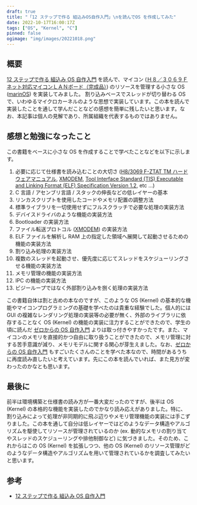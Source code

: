 ```yaml
---
draft: true
title: "「12 ステップで作る 組込みOS自作入門」\nを読んでOS を作成してみた"
date: 2022-10-17T16:00:17Z
tags: ["OS", "Kernel", "C"]
pinned: false
ogimage: "img/images/20221018.png"
---
```


## 概要

[12 ステップで作る 組込み OS 自作入門](https://kozos.jp/books/makeos/) を読んで、マイコン ([Ｈ８／３０６９Ｆネット対応マイコンＬＡＮボード（完成品）](https://akizukidenshi.com/catalog/g/gK-01271/)) のリソースを管理する小さな OS ([marinOS](https://github.com/haytok/marinOS)) を実装してみました。 割り込みベースでスレッドが切り替わる OS で、いわゆるマイクロカーネルのような思想で実装しています。この本を読んで実装したことを通して学んだことなどの感想を簡単に残したいと思います。なお、本記事は個人の見解であり、所属組織を代表するものではありません。

## 感想と勉強になったこと

この書籍をベースに小さな OS を作成することで学べたことなどを以下に示します。

1. 必要に応じて仕様書を読み込むことの大切さ ([H8/3069 F-ZTAT TM ハードウェアマニュアル](http://www.picosystems.net/dl/ds/device/HD64F3069.pdf), [XMODEM](https://ja.wikipedia.org/wiki/XMODEM), [Tool Interface Standard (TIS) Executable and Linking Format (ELF) Specification Version 1.2](https://refspecs.linuxfoundation.org/elf/elf.pdf), etc ...)
2. C 言語 / アセンブリ言語 / スタックの伸長などの低レイヤーの基本
3. リンカスクリプトを使用したコードやメモリ配置の調整方法
4. 標準ライブラリを一切使用せずにフルスクラッチで必要な処理の実装方法
5. デバイスドライバのような機能の実装方法
6. Bootloader の実装方法
7. ファイル転送プロトコル ([XMODEM](https://ja.wikipedia.org/wiki/XMODEM)) の実装方法
8. ELF ファイルを解析し RAM 上の指定した領域へ展開して起動させるための機能の実装方法
9. 割り込み処理の実装方法
10. 複数のスレッドを起動させ、優先度に応じてスレッドをスケジューリングさせる機能の実装方法
11. メモリ管理の機能の実装方法
12. IPC の機能の実装方法
13. ビジーループではなく外部割り込みを捌く処理の実装方法

この書籍自体は割と古めの本なのですが、このような OS (Kernel) の基本的な機能やマイコンプログラミングの基礎を学べたのは貴重な経験でした。個人的には GUI の複雑なレンダリング処理の実装等の必要が無く、外部のライブラリに依存することなく OS (Kernel) の機能の実装に注力することができたので、学生の頃に読んだ [ゼロからの OS 自作入門](https://book.mynavi.jp/ec/products/detail/id=121220) よりは取っ付きやすかったです。また、マイコンのメモリを直接的かつ自由に取り扱うことができたので、メモリ管理に対する苦手意識が減り、メモリモデルに関する関心が芽生えました。なお、[ゼロからの OS 自作入門](https://book.mynavi.jp/ec/products/detail/id=121220) もすごいたくさんのことを学べた本なので、時間があるうちに再度読み直したいと考えています。先にこの本を読んでいれば、また見方が変わったのかなとも思います。

<!-- - C 言語 / アセンブリ言語 / スタックの伸長などの低レイヤーの基本
  - volatile の必要性を再確認
- Bootloader の実装
  - ROM に書き込まれた Bootloader は一番初めに起動するプログラムです。Bootloader がクライアントから送信される OS ファイルを受信し、RAM 側で展開し、処理を OS のエントリーポイントに移す機能を実装しています。
- デバイスドライバのような機能の実装
  - シリアル通信で受信したデータを操作し、送信するような
- シリアル通信で受信したデータを操作し、送信する機能の実装
  - kermit を使用した命令やデータのやりとり
- デバイスドライバのような機能の実装
  - レジスタやメモリの操作によるハードウェアの制御することが可能となり、例えば特定のアドレスを操作すると送受信したデータを書き込み / 読み出しをする機能の実装 (ex. [メモリマップド I/O](https://ja.wikipedia.org/wiki/%E3%83%A1%E3%83%A2%E3%83%AA%E3%83%9E%E3%83%83%E3%83%97%E3%83%89I/O))
  - [MMU](https://ja.wikipedia.org/wiki/%E3%83%A1%E3%83%A2%E3%83%AA%E7%AE%A1%E7%90%86%E3%83%A6%E3%83%8B%E3%83%83%E3%83%88) の無い CPU において malloc(3) のような機能を実現するための関数の実装
- ファイル転送プロトコル ([XMODEM](https://ja.wikipedia.org/wiki/XMODEM)) の実装
  - データ通信のための適切なレジスタの操作手順
- マルチスレッドを起動させることが可能な機能の実装
  - ch01 の環境構築と ch08 のスレッドの機能の実装が一番難しかった。
- IPC の機能の実装
  - 関数の歳入や排他の概念を知ることができた
- MMU は CPU の機能と言って良い気がする ... -->

## 最後に

前半は環境構築と仕様書の読み方が一番大変だったのですが、後半は OS (Kernel) の本格的な機能を実装したのでかなり読み応えがありました。特に、割り込みによって処理が非同期的に飛ぶ辺りやメモリ管理機能の実装には手こずりました。この本を通して自分は低レイヤーではどのようなデータ構造やアルゴリズムを駆使してリソースが管理されているのか (ex. 動的なメモリの割り当てやスレッドのスケジューリングや排他制御など) に気づきました。そのため、これからはこの OS (Kernel) を拡張しつつ、他の OS (Kernel) のリソース管理がどのようなデータ構造やアルゴリズムを用いて管理されているかを調査してみたいと思います。

## 参考

- [12 ステップで作る 組込み OS 自作入門](https://kozos.jp/books/makeos/)

<!-- ## 背景

## 目的

## 方法

## 結果

## 結論-->
